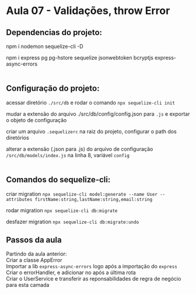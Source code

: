 # Aula 07 - Validações, throw Error

## Dependencias do projeto:

npm i nodemon sequelize-cli -D

npm i express pg pg-hstore sequelize jsonwebtoken bcryptjs express-async-errors 
<br><br>

## Configuração do projeto:

acessar diretório `./src/db` e rodar o comando `npx sequelize-cli init`

mudar a extensão do arquivo ./src/db/config/config.json para `.js` e exportar o
objeto de configuração

criar um arquivo `.sequelizerc` na raiz do projeto, configurar o path dos
diretórios

alterar a extensão (.json para .js) do arquivo de configuração `/src/db/models/index.js`
na linha 8, variável `config`
<br><br>

## Comandos do sequelize-cli:

criar migration
`npx sequelize-cli model:generate --name User --attributes firstName:string,lastName:string,email:string`

rodar migration
`npx sequelize-cli db:migrate`

desfazer migration
`npx sequelize-cli db:migrate:undo`


## Passos da aula

Partindo da aula anterior: <br>
Criar a classe AppError <br>
Importar a lib `express-async-errors` logo após a importação do `express` <br>
Criar o errorHandler, e adicionar no após a última rota <br>
Criar o UserService e transferir as reponsabilidades de regra de negócio para esta camada <br>
